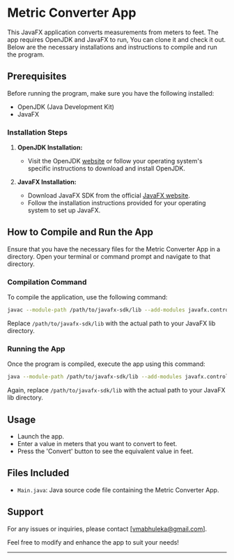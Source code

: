 # Metric Converter App

This JavaFX application converts measurements from meters to feet. The app requires OpenJDK and JavaFX to run, You can clone it and check it out. 
Below are the necessary installations and instructions to compile and run the program. 

## Prerequisites
Before running the program, make sure you have the following installed:
- OpenJDK (Java Development Kit)
- JavaFX

### Installation Steps
1. **OpenJDK Installation:**
   - Visit the OpenJDK [website](https://openjdk.java.net/) or follow your operating system's specific instructions to download and install OpenJDK.

2. **JavaFX Installation:**
   - Download JavaFX SDK from the official [JavaFX website](https://openjfx.io/).
   - Follow the installation instructions provided for your operating system to set up JavaFX.

## How to Compile and Run the App
Ensure that you have the necessary files for the Metric Converter App in a directory. Open your terminal or command prompt and navigate to that directory.

### Compilation Command
To compile the application, use the following command:

```bash
javac --module-path /path/to/javafx-sdk/lib --add-modules javafx.controls,javafx.fxml Main.java
```
Replace `/path/to/javafx-sdk/lib` with the actual path to your JavaFX lib directory.

### Running the App
Once the program is compiled, execute the app using this command:

```bash
java --module-path /path/to/javafx-sdk/lib --add-modules javafx.controls,javafx.fxml Main
```
Again, replace `/path/to/javafx-sdk/lib` with the actual path to your JavaFX lib directory.

## Usage
- Launch the app.
- Enter a value in meters that you want to convert to feet.
- Press the 'Convert' button to see the equivalent value in feet.

## Files Included
- `Main.java`: Java source code file containing the Metric Converter App.

## Support
For any issues or inquiries, please contact [vmabhuleka@gmail.com].

Feel free to modify and enhance the app to suit your needs!

---
